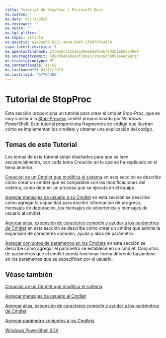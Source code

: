 ```yaml
---
title: Tutorial de StopProc | Microsoft Docs
ms.custom: ''
ms.date: 09/13/2016
ms.reviewer: ''
ms.suite: ''
ms.tgt_pltfrm: ''
ms.topic: article
ms.assetid: a142aeb6-9c11-44a0-b34f-1f9470fa347b
caps.latest.revision: 5
ms.openlocfilehash: 27c8e2c7525aba38e69e50b2b7fd3b18b8e54989
ms.sourcegitcommit: 5990f04b8042ef2d8e571bec6d5b051e64c9921c
ms.translationtype: MT
ms.contentlocale: es-ES
ms.lasthandoff: 03/12/2019
ms.locfileid: "57794406"
---
```

# <a name="stopproc-tutorial"></a>Tutorial de StopProc

Esta sección proporciona un tutorial para crear el cmdlet Stop-Proc, que es muy similar a la [Stop-Process](/powershell/module/Microsoft.PowerShell.Management/Stop-Process) cmdlet proporcionado por Windows PowerShell. Este tutorial proporciona fragmentos de código que ilustran cómo se implementan los cmdlets y obtener una explicación del código.

## <a name="topics-in-this-tutorial"></a>Temas de este Tutorial

Los temas de este tutorial están diseñados para que se leen secuencialmente, con cada tema Creación en lo que se ha explicado en el tema anterior.

[Creación de un Cmdlet que modifica el sistema](./creating-a-cmdlet-that-modifies-the-system.md) en esta sección se describe cómo crear un cmdlet que es compatible con las modificaciones del sistema, como detener un proceso que se ejecuta en el equipo.

[Agregar mensajes de usuario a su Cmdlet](./adding-user-messages-to-your-cmdlet.md) en esta sección se describe cómo agregar la capacidad para escribir información de progreso, mensajes de depuración, los mensajes de advertencia y mensajes de usuario al cmdlet.

[Agregar alias, expansión de caracteres comodín y ayudar a los parámetros de Cmdlet](./adding-aliases-wildcard-expansion-and-help-to-cmdlet-parameters.md) en esta sección se describe cómo crear un cmdlet que admite la expansión de caracteres comodín, ayuda y alias de parámetro.

[Agregar conjuntos de parámetros en los Cmdlets](./adding-parameter-sets-to-a-cmdlet.md) en esta sección se describe cómo agregar el parámetro se establece en un cmdlet. Conjuntos de parámetros que el cmdlet pueda funcionar forma diferente basándose en los parámetros que se especifican por el usuario.

## <a name="see-also"></a>Véase también

[Creación de un Cmdlet que modifica el sistema](./creating-a-cmdlet-that-modifies-the-system.md)

[Agregar mensajes de usuario al Cmdlet](./adding-user-messages-to-your-cmdlet.md)

[Agregar alias, expansión de caracteres comodín y ayudar a los parámetros de Cmdlet](./adding-aliases-wildcard-expansion-and-help-to-cmdlet-parameters.md)

[Agregar parámetro conjuntos a los Cmdlets](./adding-parameter-sets-to-a-cmdlet.md)

[Windows PowerShell SDK](../windows-powershell-reference.md)
